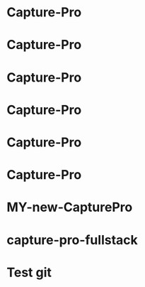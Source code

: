 # Capture-Pro
# Capture-Pro
# Capture-Pro
# Capture-Pro
# Capture-Pro
# Capture-Pro
# MY-new-CapturePro
# capture-pro-fullstack

# Test git
